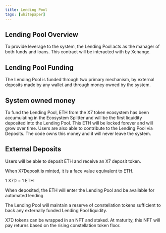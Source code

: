 ```yaml
---
title: Lending Pool
tags: [whitepaper]
---
```


## Lending Pool Overview

To provide leverage to the system, the Lending Pool acts as the manager of both funds and loans. This contract will be interacted with by Xchange.

## Lending Pool Funding

The Lending Pool is funded through two primary mechanism, by external deposits made by any wallet and through money owned by the system.

## System owned money

To fund the Lending Pool, ETH from the X7 token ecosystem has been accumulating in the Ecosystem Splitter and will be the first liquidity deposited into the Lending Pool. This ETH will be locked forever and will grow over time. Users are also able to contribute to the Lending Pool via Deposits. The code owns this money and it will never leave the system.

## External Deposits

Users will be able to deposit ETH and receive an X7 deposit token.

When X7Deposit is minted, it is a face value equivalent to ETH.

1 X7D = 1 ETH

When deposited, the ETH will enter the Lending Pool and be available for automated lending.

The Lending Pool will maintain a reserve of constellation tokens sufficient to back any externally funded Lending Pool liquidity.

X7D tokens can be wrapped in an NFT and staked. At maturity, this NFT will pay returns based on the rising constellation token floor.
